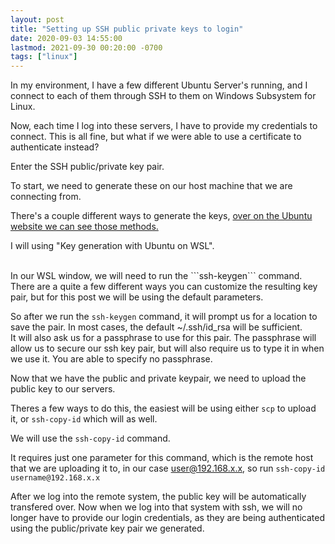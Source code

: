 ```yaml
---
layout: post
title: "Setting up SSH public private keys to login"
date: 2020-09-03 14:55:00
lastmod: 2021-09-30 00:20:00 -0700
tags: ["linux"]
---
```


In my environment, I have a few different Ubuntu Server's running, and I connect to each of them through SSH to them on Windows Subsystem for Linux.

Now, each time I log into these servers, I have to provide my credentials to connect. This is all fine, but what if we were able to use a certificate to authenticate instead?

Enter the SSH public/private key pair.

To start, we need to generate these on our host machine that we are connecting from.

There's a couple different ways to generate the keys, [over on the Ubuntu website we can see those methods.](https://ubuntu.com/tutorials/ssh-keygen-on-windows)

I will using "Key generation with Ubuntu on WSL".

<br />
In our WSL window, we will need to run the ```ssh-keygen``` command. There are a quite a few different ways you can customize the resulting key pair, but for this post we will be using the default parameters.

So after we run the ```ssh-keygen``` command, it will prompt us for a location to save the pair. In most cases, the default ~/.ssh/id_rsa will be sufficient.<br />
It will also ask us for a passphrase to use for this pair. The passphrase will allow us to secure our ssh key pair, but will also require us to type it in when we use it. You are able to specify no passphrase.

Now that we have the public and private keypair, we need to upload the public key to our servers.

Theres a few ways to do this, the easiest will be using either ```scp``` to upload it, or ```ssh-copy-id``` which will as well.

We will use the ```ssh-copy-id``` command.

It requires just one parameter for this command, which is the remote host that we are uploading it to, in our case user@192.168.x.x, so run ```ssh-copy-id username@192.168.x.x```

After we log into the remote system, the public key will be automatically transfered over. Now when we log into that system with ssh, we will no longer have to provide our login credentials, as they are being authenticated using the public/private key pair we generated.